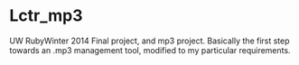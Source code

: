 Lctr_mp3
========

UW RubyWinter 2014 Final project, and mp3 project.  Basically the first step towards an .mp3 management tool, modified to my particular requirements.
